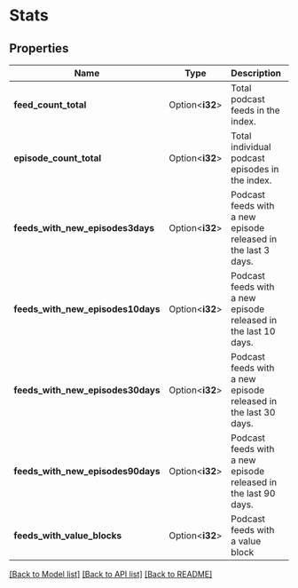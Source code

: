 # Stats

## Properties

Name | Type | Description | Notes
------------ | ------------- | ------------- | -------------
**feed_count_total** | Option<**i32**> | Total podcast feeds in the index. | [optional]
**episode_count_total** | Option<**i32**> | Total individual podcast episodes in the index. | [optional]
**feeds_with_new_episodes3days** | Option<**i32**> | Podcast feeds with a new episode released in the last 3 days. | [optional]
**feeds_with_new_episodes10days** | Option<**i32**> | Podcast feeds with a new episode released in the last 10 days. | [optional]
**feeds_with_new_episodes30days** | Option<**i32**> | Podcast feeds with a new episode released in the last 30 days. | [optional]
**feeds_with_new_episodes90days** | Option<**i32**> | Podcast feeds with a new episode released in the last 90 days. | [optional]
**feeds_with_value_blocks** | Option<**i32**> | Podcast feeds with a value block | [optional]

[[Back to Model list]](../README.md#documentation-for-models) [[Back to API list]](../README.md#documentation-for-api-endpoints) [[Back to README]](../README.md)


